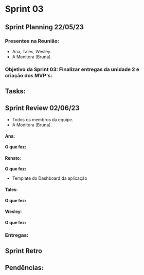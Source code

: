 # Sprint 03

## Sprint Planning 22/05/23

### Presentes na Reunião:

- Ana, Tales, Wesley.
- A Monitora (Bruna).

### Objetivo da Sprint 03: Finalizar entregas da unidade 2 e criação dos MVP's:

## Tasks:

## Sprint Review 02/06/23

- Todos os membros da equipe.
- A Monitora (Bruna).

#### **Ana:**

**O que fez:**

#### **Renato:**

**O que fez:**

- Template do Dashboard da aplicação

#### **Tales:**

**O que fez:**

#### **Wesley:**

**O que fez:**

### **Entregas:**

## Sprint Retro

## Pendências:

